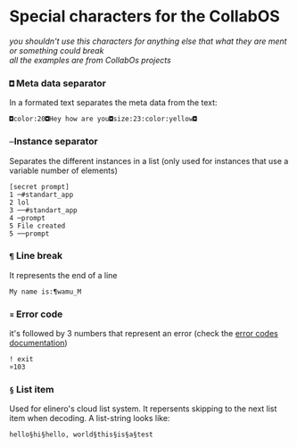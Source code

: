 # Special characters for the CollabOS
*you shouldn't use this characters for anything else that what they are ment or something could break*</br>
*all the examples are from CollabOs projects*
### ``◘`` Meta data separator
In a formated text separates the meta data from the text:
```
◘color:20◘Hey how are you◘size:23:color:yellow◘
```
### ``─``Instance separator
Separates the different instances in a list (only used for instances that use a variable number of elements)
```
[secret prompt]
1 ─#standart_app
2 lol
3 ──#standart_app
4 ─prompt
5 File created
5 ──prompt
```
### ``¶`` Line break 
It represents the end of a line
```
My name is:¶wamu_M
```
### ``¤`` Error code
it's followed by 3 numbers that represent an error (check the [error codes documentation](https://github.com/wamuM/docs/blob/master/Scratch/error_codes.md))
```
! exit
¤103
```
### ``§`` List item
Used for elinero's cloud list system. It repersents skipping to the next list item when decoding. A list-string looks like:
```
hello§hi§hello, world§this§is§a§test
```
